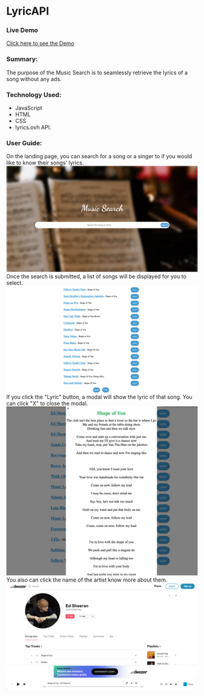 # LyricAPI

### Live Demo  
[Click here to see the Demo](https://datvu2110.github.io/LyricAPI/)

### Summary: 
The purpose of the Music Search is to seamlessly retrieve the lyrics of a song without any ads.

### Technology Used: 
* JavaScript
* HTML
* CSS
* lyrics.ovh API.

### User Guide: 

On the landing page, you can search for a song or a singer to if you would like to know their songs' lyrics.
<img src="/img/welcomePage.png"> 
Once the search is submitted, a list of songs will be displayed for you to select.
<img src="/img/afterSearch.png">
If you click the "Lyric" button, a modal will show the lyric of that song. You can click "X" to close the modal.
<img src="/img/clickLyric.png">
You also can click the name of the artist know more about them.
<img src="/img/clickSinger.png">
